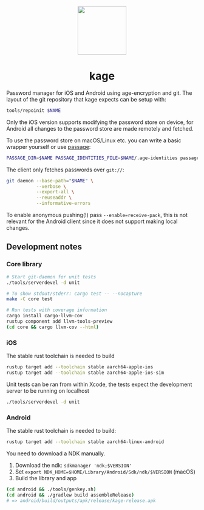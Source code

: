 <p align="center">
  <img src="https://github.com/user-attachments/assets/44d91fdd-a53a-45a2-b5e5-11286edb1f10" width=128 height=128 />
</p>

<h1 align="center">kage</h1>

Password manager for iOS and Android using age-encryption and git.
The layout of the git repository that kage expects can be setup with:
```bash
tools/repoinit $NAME
```

Only the iOS version supports modifying the password store on device, for
Android all changes to the password store are made remotely and fetched.

To use the password store on macOS/Linux etc. you can write a basic
wrapper yourself or use [passage](https://github.com/FiloSottile/passage):

```bash
PASSAGE_DIR=$NAME PASSAGE_IDENTITIES_FILE=$NAME/.age-identities passage
```

The client only fetches passwords over `git://`:
```bash
git daemon --base-path="$NAME" \
           --verbose \
           --export-all \
           --reuseaddr \
           --informative-errors
```
To enable anonymous pushing(!) pass `--enable=receive-pack`, this is not
relevant for the Android client since it does not support making local changes.

## Development notes

### Core library
```bash
# Start git-daemon for unit tests
./tools/serverdevel -d unit

# To show stdout/stderr: cargo test -- --nocapture
make -C core test

# Run tests with coverage information
cargo install cargo-llvm-cov
rustup component add llvm-tools-preview
(cd core && cargo llvm-cov --html)
```

### iOS
The stable rust toolchain is needed to build
```bash
rustup target add --toolchain stable aarch64-apple-ios
rustup target add --toolchain stable aarch64-apple-ios-sim
```

Unit tests can be ran from within Xcode, the tests expect the development
server to be running on localhost
```bash
./tools/serverdevel -d unit
```

### Android
The stable rust toolchain is needed to build:
```bash
rustup target add --toolchain stable aarch64-linux-android
```

You need to download a NDK manually.

1. Download the ndk: `sdkmanager 'ndk;$VERSION'`
2. Set `export NDK_HOME=$HOME/Library/Android/Sdk/ndk/$VERSION` (macOS)
3. Build the library and app

```bash
(cd android && ./tools/genkey.sh)
(cd android && ./gradlew build assembleRelease)
# => android/build/outputs/apk/release/kage-release.apk
```
